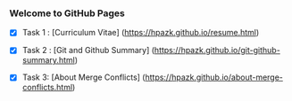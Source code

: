 ### Welcome to GitHub Pages

- [x] Task 1 : [Curriculum Vitae] (https://hpazk.github.io/resume.html)

- [x] Task 2 : [Git and Github Summary] (https://hpazk.github.io/git-github-summary.html)

- [x] Task 3: [About Merge Conflicts] (https://hpazk.github.io/about-merge-conflicts.html)




